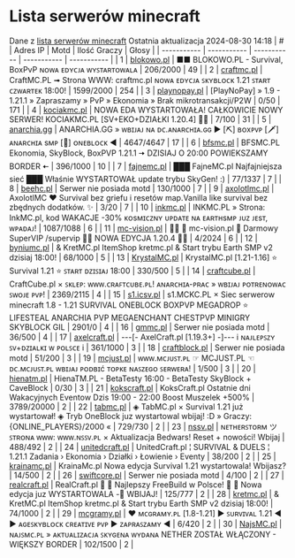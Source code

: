 
# Lista serwerów minecraft
Dane z [lista serwerów minecraft](https://mcserwery.pl/)
Ostatnia aktualizacja 2024-08-30 14:18
| # | Adres IP | Motd | Ilość Graczy | Głosy |
| ----------- | ----------- | ----------- | ----------- | ----------- |
| 1 | 	[blokowo.pl](https://mcserwery.pl/serwery/minecraft/98/) | ■■ BLOKOWO.PL - Survival, BoxPvP ɴᴏᴡᴀ ᴇᴅʏᴄᴊᴀ ᴡʏꜱᴛᴀʀᴛᴏᴡᴀʟᴀ | 206/2000 | 49 |
| 2 | 	[craftmc.pl](https://mcserwery.pl/serwery/minecraft/87/) | CraftMC.PL ➟ Strona WWW: craftmc.pl ɴᴏᴡᴀ ᴇᴅʏᴄᴊᴀ ꜱᴋʏʙʟᴏᴄᴋ 1.21 ꜱᴛᴀʀᴛ ᴄᴢᴡᴀʀᴛᴇᴋ 18:00! | 1599/2000 | 254 |
| 3 | 	[playnopay.pl](https://mcserwery.pl/serwery/minecraft/257/) | [PlayNoPay] » 1.9 - 1.21.1 » Zapraszamy » PvP » Ekonomia » Brak mikrotransakcji/P2W | 0/50 | 171 |
| 4 | 	[kociakmc.pl](https://mcserwery.pl/serwery/minecraft/213/) | NOWA EDA WYSTARTOWAŁA! CAŁKOWICIE NOWY SERWER! KOCIAKMC.PL [SV+EKO+DZIAŁKI 1.20.4] 🚀😊 | 7/100 | 31 |
| 5 | 	[anarchia.gg](https://mcserwery.pl/serwery/minecraft/14/) | ANARCHIA.GG » ᴡʙɪᴊᴀᴊ ɴᴀ ᴅᴄ.ᴀɴᴀʀᴄʜɪᴀ.ɢɢ ► [⛏] ʙᴏхᴘᴠᴘ  [🗡] ᴀɴᴀʀᴄʜɪᴀ ѕᴍᴘ  [🎣] ᴏɴᴇʙʟᴏᴄᴋ ◄ | 4647/4647 | 17 |
| 6 | 	[bfsmc.pl](https://mcserwery.pl/serwery/minecraft/2/) | BFSMC.PL  Ekonomia, SkyBlock, BoxPVP  1.21.1 🠆 DZISIAJ O 20:00 POWIEKSZAMY BORDER 🠄 | 396/1000 | 10 |
| 7 | 	[fajnemc.pl](https://mcserwery.pl/serwery/minecraft/100/) | ███ FajneMC.pl  Najfajniejsza sieć ███ Właśnie WYSTARTOWAŁ update trybu SkyGen! :) | 77/1337 | 7 |
| 8 | 	[beehc.pl](https://mcserwery.pl/serwery/minecraft/227/) | Serwer nie posiada motd | 130/1000 | 7 |
| 9 | 	[axolotlmc.pl](https://mcserwery.pl/serwery/minecraft/251/) | AxolotlMC ❤ Survival bez griefu i resetów map.Vanilla like survival bez zbędnych dodatków. ✨ | 3/20 | 7 |
| 10 | 	[inkmc.pl](https://mcserwery.pl/serwery/minecraft/15/) | INKMC.PL » Strona: InkMC.pl, kod WAKACJE -30% ᴋᴏsᴍɪᴄᴢɴʏ ᴜᴘᴅᴀᴛᴇ ɴᴀ ᴇᴀʀᴛʜsᴍᴘ ᴊᴜᴢ ᴊᴇsᴛ, ᴡᴘᴀᴅᴀᴊ! | 1087/1088 | 6 |
| 11 | 	[mc-vision.pl](https://mcserwery.pl/serwery/minecraft/211/) |   mc-vision.pl  Darmowy SuperVIP /supervip  NOWA EDYCJA 1.20.4  | 4/2024 | 6 |
| 12 | 	[byniumc.pl](https://mcserwery.pl/serwery/minecraft/157/) | & KretMC.pl  ItemShop kretmc.pl & Start trybu Earth SMP v2 dzisiaj 18:00! | 68/1000 | 5 |
| 13 | 	[KrystalMC.pl](https://mcserwery.pl/serwery/minecraft/202/) | KrystalMC.pl [1.21-1.16] ⭐ Survival 1.21 ⭐ ꜱᴛᴀʀᴛ ᴅᴢɪꜱɪᴀᴊ 18:00 | 330/500 | 5 |
| 14 | 	[craftcube.pl](https://mcserwery.pl/serwery/minecraft/196/) | CraftCube.pl × ꜱᴋʟᴇᴘ: ᴡᴡᴡ.ᴄʀᴀꜰᴛᴄᴜʙᴇ.ᴘʟ!  ᴀɴᴀʀᴄʜɪᴀ-ᴘʀᴀᴄ » ᴡʙɪᴊᴀᴊ ᴘᴏᴛʀᴇɴᴏᴡᴀᴄ ꜱᴡᴏᴊᴇ ᴘᴠᴘ! | 2369/2115 | 4 |
| 15 | 	[s1.icsv.pl](https://mcserwery.pl/serwery/minecraft/286/) |  s1.MCKC.PL × Siec serwerow minecraft 1.8 - 1.21 SURVIVAL  ONEBLOCK  BOXPVP  MEGADROP  ⭐ LIFESTEAL  ANARCHIA  PVP  MEGAENCHANT  CHESTPVP  MINIGRY  SKYBLOCK  GIL | 2901/0 | 4 |
| 16 | 	[gmmc.pl](https://mcserwery.pl/serwery/minecraft/292/) | Serwer nie posiada motd | 36/500 | 4 |
| 17 | 	[axelcraft.pl](https://mcserwery.pl/serwery/minecraft/223/) | ---[- AxelCraft.pl [1.19.3+] -]--- i ɴᴀᴊʟᴇᴘꜱᴢʏ ꜱᴠ+ᴅᴢɪᴀʟᴋɪ ᴡ ᴘᴏʟꜱᴄᴇ i | 361/1000 | 3 |
| 18 | 	[craftblock.pl](https://mcserwery.pl/serwery/minecraft/280/) | Serwer nie posiada motd | 51/200 | 3 |
| 19 | 	[mcjust.pl](https://mcserwery.pl/serwery/minecraft/762/) | ᴡᴡᴡ.ᴍᴄᴊᴜꜱᴛ.ᴘʟ ☞ MCJUST.PL ☜ ᴅᴄ.ᴍᴄᴊᴜꜱᴛ.ᴘʟ ᴡʙɪᴊᴀᴊ ᴘᴏᴅʙɪć ᴛᴏᴘᴋᴇ ɴᴀꜱᴢᴇɢᴏ ꜱᴇʀᴡᴇʀᴀ! | 1/500 | 3 |
| 20 | 	[hienatm.pl](https://mcserwery.pl/serwery/minecraft/764/) | HienaTM.PL - BetaTesty 16:00 - BetaTesty SkyBlock + CaveBlock | 0/30 | 3 |
| 21 | 	[kokscraft.pl](https://mcserwery.pl/serwery/minecraft/1/) | KoksCraft.pl  Ostatnie dni Wakacyjnych Eventow Dzis 19:00 - 22:00 Boost Muszelek +500% | 3789/20000 | 2 |
| 22 | 	[tabmc.pl](https://mcserwery.pl/serwery/minecraft/3/) | ◈ TabMC.pl × Survival 1.21 już wystartował!  ◈ Tryb OneBlock juz wystartowal wbijaj! :D » Graczy: {ONLINE_PLAYERS}/2000 « | 729/730 | 2 |
| 23 | 	[nssv.pl](https://mcserwery.pl/serwery/minecraft/4/) | ɴᴇᴛʜᴇʀꜱᴛᴏʀᴍ ツ ꜱᴛʀᴏɴᴀ ᴡᴡᴡ: ᴡᴡᴡ.ɴꜱꜱᴠ.ᴘʟ × Aktualizacja Bedwars! Reset + nowości! Wbijaj | 488/492 | 2 |
| 24 | 	[unitedcraft.pl](https://mcserwery.pl/serwery/minecraft/11/) | UnitedCraft.pl ¦ SURVIVAL & DUELS ¦ 1.21.1 Zadania › Ekonomia › Działki › Łowienie › Eventy | 38/200 | 2 |
| 25 | 	[krainamc.pl](https://mcserwery.pl/serwery/minecraft/39/) | KrainaMc.pl  Nowa edycja Survival 1.21 wystartowala! Wbijasz? | 14/500 | 2 |
| 26 | 	[swiftcore.pl](https://mcserwery.pl/serwery/minecraft/60/) | Serwer nie posiada motd | 4/100 | 2 |
| 27 | 	[realcraft.pl](https://mcserwery.pl/serwery/minecraft/63/) | RealCraft.pl   Najlepszy FreeBuild w Polsce!   Nowa edycja juz WYSTARTOWALA - WBIJAJ! | 125/777 | 2 |
| 28 | 	[kretmc.pl](https://mcserwery.pl/serwery/minecraft/182/) | & KretMC.pl  ItemShop kretmc.pl & Start trybu Earth SMP v2 dzisiaj 18:00! | 74/1000 | 2 |
| 29 | 	[mcgramy.pl](https://mcserwery.pl/serwery/minecraft/197/) | ❤ ᴍᴄɢʀᴀᴍʏ.ᴘʟ [1.8-1.21] ▶ ꜱᴜʀᴠɪᴠᴀʟ 1.21 ◀  ▶ ᴀɢᴇꜱᴋʏʙʟᴏᴄᴋ  ᴄʀᴇᴀᴛɪᴠᴇ  ᴘᴠᴘ ▶ ᴢᴀᴘʀᴀꜱᴢᴀᴍʏ ◀ | 6/420 | 2 |
| 30 | 	[NajsMC.pl](https://mcserwery.pl/serwery/minecraft/237/) | ɴᴀᴊꜱᴍᴄ.ᴘʟ » ᴀᴋᴛᴜᴀʟɪᴢᴀᴄᴊᴀ ꜱᴋʏɢᴇɴᴀ ᴡʏᴅᴀɴᴀ NETHER ZOSTAŁ WŁĄCZONY - WIĘKSZY BORDER | 102/1500 | 2 |

